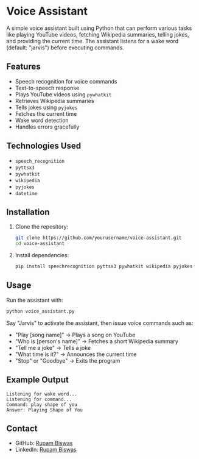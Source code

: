 # Voice Assistant

A simple voice assistant built using Python that can perform various tasks like playing YouTube videos, fetching Wikipedia summaries, telling jokes, and providing the current time. The assistant listens for a wake word (default: "jarvis") before executing commands.

## Features
- Speech recognition for voice commands
- Text-to-speech response
- Plays YouTube videos using `pywhatkit`
- Retrieves Wikipedia summaries
- Tells jokes using `pyjokes`
- Fetches the current time
- Wake word detection
- Handles errors gracefully

## Technologies Used
- `speech_recognition`
- `pyttsx3`
- `pywhatkit`
- `wikipedia`
- `pyjokes`
- `datetime`

## Installation

1. Clone the repository:
   ```sh
   git clone https://github.com/yourusername/voice-assistant.git
   cd voice-assistant
   ```

2. Install dependencies:
   ```sh
   pip install speechrecognition pyttsx3 pywhatkit wikipedia pyjokes
   ```

## Usage

Run the assistant with:
```sh
python voice_assistant.py
```

Say "Jarvis" to activate the assistant, then issue voice commands such as:
- "Play [song name]" → Plays a song on YouTube
- "Who is [person's name]" → Fetches a short Wikipedia summary
- "Tell me a joke" → Tells a joke
- "What time is it?" → Announces the current time
- "Stop" or "Goodbye" → Exits the program

## Example Output
```
Listening for wake word...
Listening for command...
Command: play shape of you
Answer: Playing Shape of You
```

## Contact
- GitHub: [Rupam Biswas](https://github.com/iamrupambiswas)
- LinkedIn: [Rupam Biswas](https://linkedin.com/in/iamrupambiswas)
